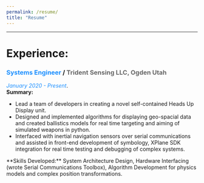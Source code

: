 ```yaml
---
permalink: /resume/
title: "Resume"
---
```


---
# Experience:

### <span style="color:DodgerBlue">Systems Engineer</span> / <span style="color:DimGray">Trident Sensing LLC, Ogden Utah</span>
<span style="color:DodgerBlue">*January 2020 - Present*</span>.\
**Summary:** 
<ul>
  <li>Lead a team of developers in creating a novel self-contained Heads Up Display unit.</li>
  <li>Designed and implemented algorithms for displaying geo-spacial data and created ballistics models for real time targeting and aiming of simulated weapons in python. </li>
  <li>Interfaced with inertial navigation sensors over serial communications and assisted in front-end development of symbology, XPlane SDK integration for real time testing and debugging of complex systems.</li>
</ul>
**Skills Developed:** System Architecture Design, Hardware Interfacing (wrote Serial Communications Toolbox), Algorithm Development for physics models and complex position transformations.
